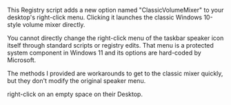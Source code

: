 This Registry script adds a new option named "ClassicVolumeMixer" to your desktop's right-click menu. Clicking it launches the classic Windows 10-style volume mixer directly.


You cannot directly change the right-click menu of the taskbar speaker icon itself through standard scripts or registry edits. That menu is a protected system component in Windows 11 and its options are hard-coded by Microsoft.

The methods I provided are workarounds to get to the classic mixer quickly, but they don't modify the original speaker menu.



right-click on an empty space on their Desktop.
